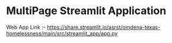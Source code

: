 # MultiPage Streamlit Application

Web App Link :- https://share.streamlit.io/asrst/omdena-texas-homelessness/main/src/streamlit_app/app.py
